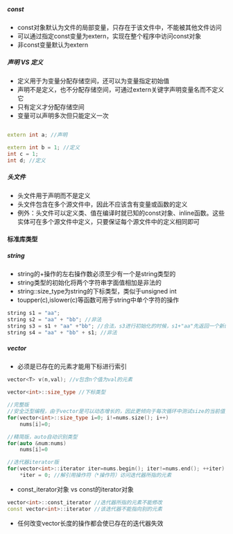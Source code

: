 
##### const
- const对象默认为文件的局部变量，只存在于该文件中，不能被其他文件访问
- 可以通过指定const变量为extern，实现在整个程序中访问const对象
- 非const变量默认为extern

##### 声明 VS 定义
- 定义用于为变量分配存储空间，还可以为变量指定初始值
- 声明不是定义，也不分配存储空间，可通过extern关键字声明变量名而不定义它
- 只有定义才分配存储空间
- 变量可以声明多次但只能定义一次

```cpp

extern int a; //声明

extern int b = 1; //定义
int c = 1;
int d; //定义

```
##### 头文件
- 头文件用于声明而不是定义
- 头文件包含在多个源文件中，因此不应该含有变量或函数的定义
- 例外：头文件可以定义类、值在编译时就已知的const对象、inline函数。这些实体可在多个源文件中定义，只要保证每个源文件中的定义相同即可

#### 标准库类型
##### string
- string的+操作的左右操作数必须至少有一个是string类型的
- string类型的初始化将两个字符串字面值相加是非法的
- string::size_type为string的下标类型，类似于unsigned int
- toupper(c),islower(c)等函数可用于string中单个字符的操作

```cpp
string s1 = "aa";
string s2 = "aa" + "bb"; //非法
string s3 = s1 + "aa" +"bb"; //合法，s3进行初始化的时候，s1+"aa"先返回一个新的string对象，然后这个新对象与字面值"bb"连接
string s4 = "aa" + "bb" + s1; //非法
```
##### vector
- 必须是已存在的元素才能用下标进行索引
```cpp
vector<T> v(n,val); //v包含n个值为val的元素

vector<int>::size_type //下标类型

//完整版
//安全泛型编程，由于vector是可以动态增长的，因此更倾向于每次循环中测试size的当前值，而不是在进入循环前存储size值的副本
for(vector<int>::size_type i=0; i!=nums.size(); i++) 
	nums[i]=0;

//精简版，auto自动识别类型
for(auto &num:nums) 
	nums[i]=0

//迭代器iterator版
for(vector<int>::iterator iter=nums.begin(); iter!=nums.end(); ++iter)
	*iter = 0; //解引用操作符（*操作符）访问迭代器所指的元素
```

- const_iterator对象 vs const的iterator对象
```cpp
vector<int>::const_iterator //迭代器所指的元素不能修改
const vector<int>::iterator //该迭代器不能指向别的元素
```
- 任何改变vector长度的操作都会使已存在的迭代器失效
